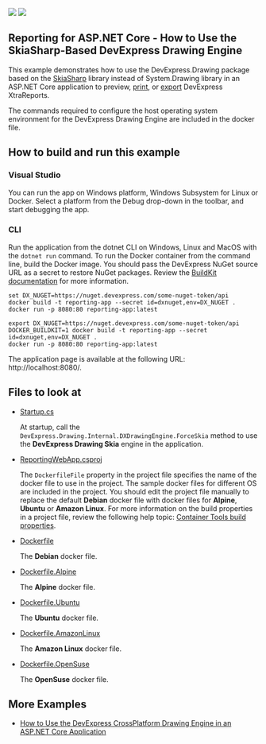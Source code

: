 <!-- default badges list -->
![](https://img.shields.io/endpoint?url=https://codecentral.devexpress.com/api/v1/VersionRange/576442348/2022.2)
[![](https://img.shields.io/badge/📖_How_to_use_DevExpress_Examples-e9f6fc?style=flat-square)](https://docs.devexpress.com/GeneralInformation/403183)
<!-- default badges end -->
## Reporting for ASP.NET Core - How to Use the SkiaSharp-Based DevExpress Drawing Engine

This example demonstrates how to use the DevExpress.Drawing package based on the [SkiaSharp](https://github.com/mono/SkiaSharp) library instead of System.Drawing library in an ASP.NET Core application to preview, [print](http://docs.devexpress.com/XtraReports/15797), or [export](http://docs.devexpress.com/XtraReports/2618) DevExpress XtraReports.

The commands required to configure the host operating system environment for the DevExpress Drawing Engine are included in the docker file.

## How to build and run this example

### Visual Studio

You can run the app on Windows platform, Windows Subsystem for Linux or Docker. Select a platform from the Debug drop-down in the toolbar, and start debugging the app.

### CLI
Run the application from the dotnet CLI on Windows, Linux and MacOS with the `dotnet run` command.
To run the Docker container from the command line, build the Docker image. You should pass the DevExpress NuGet source URL as a secret to restore NuGet packages. Review the [BuildKit documentation](https://docs.docker.com/build/buildkit/) for more information.

```console
set DX_NUGET=https://nuget.devexpress.com/some-nuget-token/api
docker build -t reporting-app --secret id=dxnuget,env=DX_NUGET .
docker run -p 8080:80 reporting-app:latest
```

```shell
export DX_NUGET=https://nuget.devexpress.com/some-nuget-token/api
DOCKER_BUILDKIT=1 docker build -t reporting-app --secret id=dxnuget,env=DX_NUGET .
docker run -p 8080:80 reporting-app:latest
```

The application page is available at the following URL: http://localhost:8080/.

## Files to look at

- [Startup.cs](ReportingWebApp/Startup.cs)

    At startup, call the `DevExpress.Drawing.Internal.DXDrawingEngine.ForceSkia` method to use the **DevExpress Drawing Skia** engine in the application.
- [ReportingWebApp.csproj](ReportingWebApp/ReportingWebApp.csproj)

    The `DockerfileFile` property in the project file specifies the name of the docker file to use in the project. The sample docker files for different OS are included in the project. You should edit the project file manually to replace the default **Debian** docker file with docker files for **Alpine**, **Ubuntu** or **Amazon Linux**. For more information on the build properties in a project file, review the following help topic: [Container Tools build properties](https://docs.microsoft.com/en-us/visualstudio/containers/container-msbuild-properties?view=vs-2022).
- [Dockerfile](ReportingWebApp/Dockerfile)

    The **Debian** docker file.
- [Dockerfile.Alpine](ReportingWebApp/Dockerfile.Alpine)

    The **Alpine** docker file.
- [Dockerfile.Ubuntu](ReportingWebApp/Dockerfile.Ubuntu)

    The **Ubuntu** docker file.
- [Dockerfile.AmazonLinux](ReportingWebApp/Dockerfile.AmazonLinux)

    The **Amazon Linux** docker file.
- [Dockerfile.OpenSuse](ReportingWebApp/Dockerfile.OpenSuse)

    The **OpenSuse** docker file.

## More Examples

- [How to Use the DevExpress CrossPlatform Drawing Engine in an ASP.NET Core Application](https://github.com/DevExpress-Examples/Reporting-Use-the-DevExpress-CrossPlatform-Drawing-Engine)
